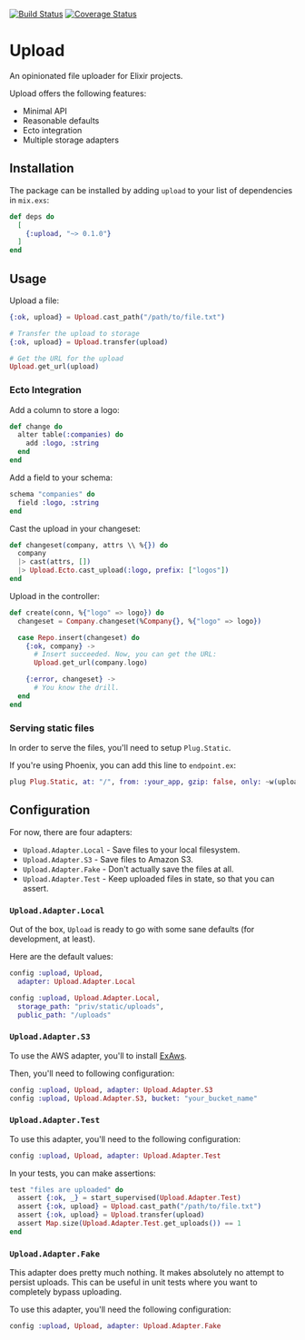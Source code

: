 [![Build Status](https://travis-ci.org/rzane/upload.svg?branch=master)](https://travis-ci.org/rzane/upload)
[![Coverage Status](https://coveralls.io/repos/github/rzane/upload/badge.svg)](https://coveralls.io/github/rzane/upload)

# Upload

An opinionated file uploader for Elixir projects.

Upload offers the following features:

* Minimal API
* Reasonable defaults
* Ecto integration
* Multiple storage adapters

## Installation

The package can be installed by adding `upload` to your list of dependencies in `mix.exs`:

```elixir
def deps do
  [
    {:upload, "~> 0.1.0"}
  ]
end
```

## Usage

Upload a file:

```elixir
{:ok, upload} = Upload.cast_path("/path/to/file.txt")

# Transfer the upload to storage
{:ok, upload} = Upload.transfer(upload)

# Get the URL for the upload
Upload.get_url(upload)
```

### Ecto Integration

Add a column to store a logo:

```elixir
def change do
  alter table(:companies) do
    add :logo, :string
  end
end
```

Add a field to your schema:

```elixir
schema "companies" do
  field :logo, :string
end
```

Cast the upload in your changeset:

```elixir
def changeset(company, attrs \\ %{}) do
  company
  |> cast(attrs, [])
  |> Upload.Ecto.cast_upload(:logo, prefix: ["logos"])
end
```

Upload in the controller:

```elixir
def create(conn, %{"logo" => logo}) do
  changeset = Company.changeset(%Company{}, %{"logo" => logo})

  case Repo.insert(changeset) do
    {:ok, company} ->
      # Insert succeeded. Now, you can get the URL:
      Upload.get_url(company.logo)

    {:error, changeset} ->
      # You know the drill.
  end
end
```

### Serving static files

In order to serve the files, you'll need to setup `Plug.Static`.

If you're using Phoenix, you can add this line to `endpoint.ex`:

```elixir
plug Plug.Static, at: "/", from: :your_app, gzip: false, only: ~w(uploads)
```

## Configuration

For now, there are four adapters:

* `Upload.Adapter.Local` - Save files to your local filesystem.
* `Upload.Adapter.S3` - Save files to Amazon S3.
* `Upload.Adapter.Fake` - Don't actually save the files at all.
* `Upload.Adapter.Test` - Keep uploaded files in state, so that you can assert.

### `Upload.Adapter.Local`

Out of the box, `Upload` is ready to go with some sane defaults (for development, at least).

Here are the default values:

```elixir
config :upload, Upload,
  adapter: Upload.Adapter.Local

config :upload, Upload.Adapter.Local,
  storage_path: "priv/static/uploads",
  public_path: "/uploads"
```

### `Upload.Adapter.S3`

To use the AWS adapter, you'll to install [ExAws](https://github.com/ex-aws/ex_aws).

Then, you'll need to following configuration:

```elixir
config :upload, Upload, adapter: Upload.Adapter.S3
config :upload, Upload.Adapter.S3, bucket: "your_bucket_name"
```

### `Upload.Adapter.Test`

To use this adapter, you'll need to the following configuration:

```elixir
config :upload, Upload, adapter: Upload.Adapter.Test
```

In your tests, you can make assertions:

```elixir
test "files are uploaded" do
  assert {:ok, _} = start_supervised(Upload.Adapter.Test)
  assert {:ok, upload} = Upload.cast_path("/path/to/file.txt")
  assert {:ok, upload} = Upload.transfer(upload)
  assert Map.size(Upload.Adapter.Test.get_uploads()) == 1
end
```

### `Upload.Adapter.Fake`

This adapter does pretty much nothing. It makes absolutely no attempt to persist uploads. This can be useful in unit tests where you want to completely bypass uploading.

To use this adapter, you'll need the following configuration:

```elixir
config :upload, Upload, adapter: Upload.Adapter.Fake
```
